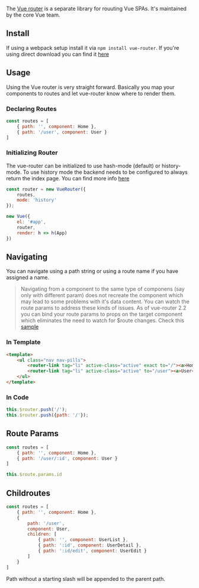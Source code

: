 The [Vue router](https://router.vuejs.org/en/) is a separate library for rouuting Vue SPAs. It's maintained by the core Vue team.

## Install

If using a webpack setup install it via `npm install vue-router`. If you're using direct download you can find it [here](https://unpkg.com/vue-router@3.0.1/dist/vue-router.js)

## Usage

Using the Vue router is very straight forward. Basically you map your components to routes and let vue-router know where to render them.

### Declaring Routes

```javascript
const routes = [
    { path: '', component: Home },
    { path: '/user', component: User }
]
```

### Initializing Router

The vue-router can be initialized to use hash-mode (default) or history-mode. To use history mode the backend needs to be configured to always return the index page. You can find more info [here](https://router.vuejs.org/en/essentials/history-mode.html)

```javascript
const router = new VueRouter({
    routes,
    mode: 'history'
});

new Vue({
    el: '#app',
    router,
    render: h => h(App)
})
```

## Navigating

You can navigate using a path string or using a route name if you have assigned a name.

> Navigating from a component to the same type of componens (say only with different param) does not recreate the component which may lead to some problems with it's data content. You can watch the route params to address these kinds of issues. As of vue-router 2.2 you can bind your route params to props on the target component which eliminates the need to watch for $route changes. Check this [sample](https://github.com/vuejs/vue-router/tree/dev/examples/route-props)

### In Template

```html
<template>
    <ul class="nav nav-pills">
        <router-link tag="li" active-class="active" exact to="/"><a>Home</a></router-link>
        <router-link tag="li" active-class="active" to="/user"><a>User</a></router-link>
    </ul>
</template>

```

### In Code

```javascript
this.$router.push('/');
this.$router.push({path: '/'});
```

## Route Params

```javascript
const routes = [
    { path: '', component: Home },
    { path: '/user/:id', component: User }
]

this.$route.params.id
```
## Childroutes

```javascript
const routes = [
    { path: '', component: Home },
    {
        path: '/user',
        component: User,
        children: [
            { path: '', component: UserList },
            { path: ':id', component: UserDetail },
            { path: ':id/edit', component: UserEdit }
        ]
    }
]
```

Path without a starting slash will be appended to the parent path.
